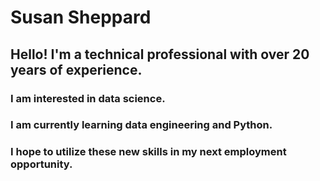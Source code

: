 # Susan Sheppard
## Hello! I'm a technical professional with over 20 years of experience.

### I am interested in data science.
### I am currently learning data engineering and Python.
### I hope to utilize these new skills in my next employment opportunity.
